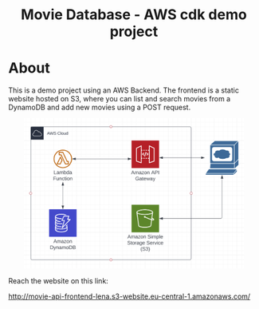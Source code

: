 <h1 align="center">Movie Database - AWS cdk demo project</h1>

# About

This is a demo project using an AWS Backend.
The frontend is a static website hosted on S3, where you can list and search movies from a DynamoDB and add new movies using a POST request.

<p align="center">
  <img 
  src="./img/lucid_chart.png"
  raw=true 
  style="height:300px"
  />
</p>

Reach the website on this link:

http://movie-api-frontend-lena.s3-website.eu-central-1.amazonaws.com/
